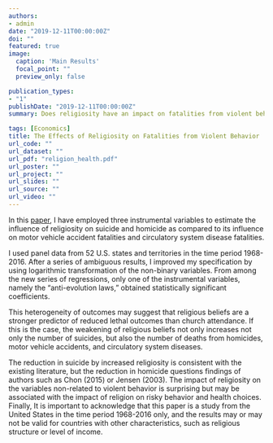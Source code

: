 ```yaml
---
authors:
- admin
date: "2019-12-11T00:00:00Z"
doi: ""
featured: true
image:
  caption: 'Main Results'
  focal_point: ""
  preview_only: false

publication_types:
- "1"
publishDate: "2019-12-11T00:00:00Z"
summary: Does religiosity have an impact on fatalities from violent behavior? Is this impact stronger than the effect of religiosity on fatalities from causes other than violent behavior? In this <a href="religion_health.pdf">paper</a>, I have employed three instrumental variables to find the answers.

tags: [Economics]
title: The Effects of Religiosity on Fatalities from Violent Behavior
url_code: ""
url_dataset: ""
url_pdf: "religion_health.pdf"
url_poster: ""
url_project: ""
url_slides: ""
url_source: ""
url_video: ""
---
```

In this <a href="religion_health.pdf">paper</a>, I have employed three instrumental variables to estimate the influence of religiosity on suicide and homicide as compared to its influence on motor vehicle accident fatalities and circulatory system disease fatalities. 

I used panel data from 52 U.S. states and territories in the time period 1968-2016. After a series of ambiguous results, I improved my specification by using logarithmic transformation of the non-binary variables. From among the new series of regressions, only one of the instrumental variables, namely the “anti-evolution laws,” obtained statistically significant coefficients. 

This heterogeneity of outcomes may suggest that religious beliefs are a stronger predictor of reduced lethal outcomes than church attendance. If this is the case, the weakening of religious beliefs not only increases not only the number of suicides, but also the number of deaths from homicides, motor vehicle accidents, and circulatory system diseases. 

The reduction in suicide by increased religiosity is consistent with the existing literature, but the reduction in homicide questions findings of authors such as Chon (2015) or Jensen (2003). The impact of religiosity on the variables non-related to violent behavior is surprising but may be associated with the impact of religion on risky behavior and health choices. 
Finally, It is important to acknowledge that this paper is a study from the United States in the time period 1968-2016 only, and the results may or may not be valid for countries with other characteristics, such as religious structure or level of income.
